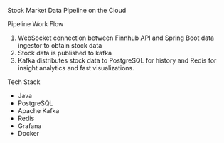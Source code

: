 Stock Market Data Pipeline on the Cloud

Pipeline Work Flow
1. WebSocket connection between Finnhub API and Spring Boot data ingestor to obtain stock data
2. Stock data is published to kafka
3. Kafka distributes stock data to PostgreSQL for history and Redis for insight analytics and fast visualizations.

Tech Stack
- Java
- PostgreSQL
- Apache Kafka
- Redis
- Grafana
- Docker
